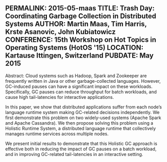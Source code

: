 PERMALINK: 2015-05-maas
TITLE: Trash Day: Coordinating Garbage Collection in Distributed Systems 
AUTHOR: Martin Maas, Tim Harris, Krste Asanovic, John Kubiatowicz
CONFERENCE: 15th Workshop on Hot Topics in Operating Systems (HotOS '15)
LOCATION: Kartause Ittingen, Switzerland
PUBDATE: May 2015
------
Abstract: Cloud systems such as Hadoop, Spark and Zookeeper are frequently written in Java or other garbage-collected languages. However, GC-induced pauses can have a significant impact on these workloads. Specifically, GC pauses can reduce throughput for batch workloads, and cause high tail-latencies for interactive applications.

In this paper, we show that distributed applications suffer from each node’s language runtime system making GC-related decisions independently. We first demonstrate this problem on two widely-used systems (Apache Spark and Apache Cassandra). We then propose solving this problem using a Holistic Runtime System, a distributed language runtime that collectively manages runtime services across multiple nodes.

We present initial results to demonstrate that this Holistic GC approach is effective both in reducing the impact of GC pauses on a batch workload, and in improving GC-related tail-latencies in an interactive setting.
